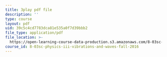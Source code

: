 ```yaml
---
title: 3play pdf file
description: ''
type: course
layout: pdf
uid: 39c5c4cd7783dca81e535a0f7d39bbb2
file_type: application/pdf
file_location: >-
  https://open-learning-course-data-production.s3.amazonaws.com/8-03sc-physics-iii-vibrations-and-waves-fall-2016/39c5c4cd7783dca81e535a0f7d39bbb2_kKIQ1h9UuA.pdf
course_id: 8-03sc-physics-iii-vibrations-and-waves-fall-2016
---
```

